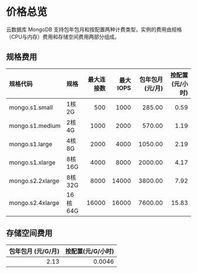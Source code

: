 # 价格总览
 云数据库 MongoDB 支持包年包月和按配置两种计费类型，实例的费用由规格（CPU与内存）费用和存储空间费用两部分组成。
 ## 规格费用
 规格代码	| 规格	| 最大连接数	| 最大IOPS	 |包年包月(元/月) |	按配置(元/小时)
:---|:--- |---: |---: |---: |---: 
mongo.s1.small	| 1核2G	| 500	| 1000	| 285.00	| 0.59 
mongo.s1.medium	| 2核4G	| 1000	| 2000	| 570.00	| 1.19 
mongo.s1.large	| 4核8G	| 2000	| 4000	| 1050.00	| 2.19 
mongo.s1.xlarge	| 8核16G	| 4000	| 8000	| 2000.00	| 4.17 
mongo.s2.2xlarge	| 8核32G	| 8000	| 14000	| 3800.00	| 7.92 
mongo.s2.4xlarge	| 16核64G	| 16000	| 16000	| 7600.00	| 15.83
 ## 存储空间费用
 包年包月 (元/G/月) | 按配置(元/G/小时)
---:|---:
2.13 | 0.0046
